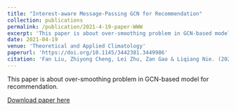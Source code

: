 ```yaml
---
title: "Interest-aware Message-Passing GCN for Recommendation"
collection: publications
permalink: /publication/2021-4-19-paper-WWW
excerpt: 'This paper is about over-smoothing problem in GCN-based model for recommendation.'
date: 2021-04-19
venue: 'Theoretical and Applied Climatology'
paperurl: 'https://doi.org/10.1145/3442381.3449986'
citation: 'Fan Liu, Zhiyong Cheng, Lei Zhu, Zan Gao & Liqiang Nie. (2021). "Interest-aware Message-Passing GCN for Recommendation." <i>WWW</i>.'
---
```

This paper is about over-smoothing problem in GCN-based model for recommendation.

[Download paper here](https://arxiv.org/pdf/2102.10044.pdf)

